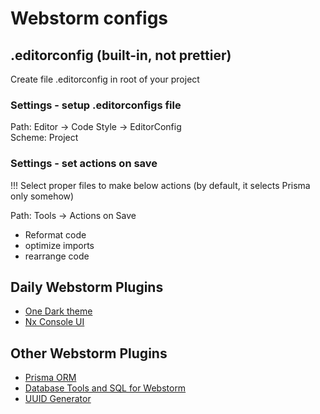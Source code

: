# Webstorm configs

## .editorconfig (built-in, not prettier)
Create file .editorconfig in root of your project

### Settings - setup .editorconfigs file
Path: Editor -> Code Style -> EditorConfig <br>
Scheme: Project <br>

### Settings - set actions on save

!!! Select proper files to make below actions (by default, it selects Prisma only somehow)

Path: Tools -> Actions on Save <br>
- Reformat code <br>
- optimize imports <br>
- rearrange code 

## Daily Webstorm Plugins
- [One Dark theme](https://plugins.jetbrains.com/plugin/11938-one-dark-theme)
- [Nx Console UI](https://plugins.jetbrains.com/plugin/15000-nx-console-ui)

## Other Webstorm Plugins
- [Prisma ORM](https://plugins.jetbrains.com/plugin/20686-prisma-orm)
- [Database Tools and SQL for Webstorm](https://plugins.jetbrains.com/plugin/10925-database-tools-and-sql-for-webstorm)
- [UUID Generator](https://plugins.jetbrains.com/plugin/8320-uuid-generator)
